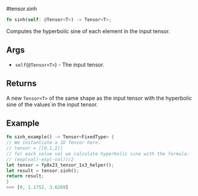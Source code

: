#tensor.sinh

```rust
fn sinh(self: @Tensor<T>) -> Tensor<T>;
```

Computes the hyperbolic sine of each element in the input tensor.

## Args

- `self`(`@Tensor<T>`) - The input tensor.

## Returns

A new `Tensor<T>` of the same shape as the input tensor with
the hyperbolic sine of the values in the input tensor.

## Example

```rust
fn sinh_example() -> Tensor<FixedType> {
// We instantiate a 1D Tensor here.
// tensor = [[0,1,2]]
// for each value val we calculate hyperbolic sine with the formula:
// (exp(val)-exp(-val))/2
let tensor = fp8x23_tensor_1x3_helper();
let result = tensor.sinh();
return result;
}
>>> [0, 1.1752, 3.6269]
```
